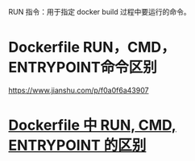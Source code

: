  RUN 指令：用于指定 docker build 过程中要运行的命令。 

# Dockerfile RUN，CMD，ENTRYPOINT命令区别



 https://www.jianshu.com/p/f0a0f6a43907 



# [Dockerfile 中 RUN, CMD, ENTRYPOINT 的区别](https://www.cnblogs.com/klvchen/p/9238410.html)

